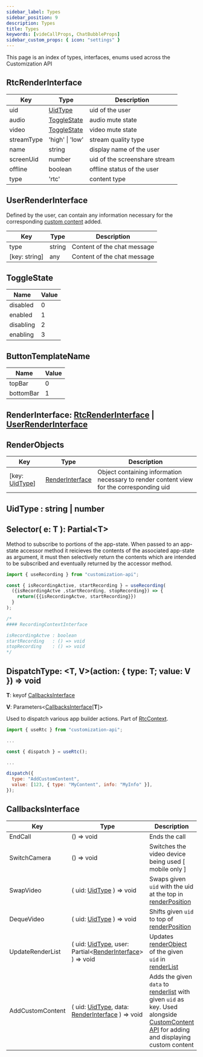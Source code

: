 ```yaml
---
sidebar_label: Types
sidebar_position: 9
description: Types
title: Types
keywords: [videCallProps, ChatBubbleProps]
sidebar_custom_props: { icon: "settings" }
---
```


This page is an index of types, interfaces, enums used across the Customization API

<api>
<method>

## RtcRenderInterface

<collapsible>

| Key        | Type                        | Description                   |
| ---------- | --------------------------- | ----------------------------- |
| uid        | [UidType](#uidtype)         | uid of the user               |
| audio      | [ToggleState](#togglestate) | audio mute state              |
| video      | [ToggleState](#togglestate) | video mute state              |
| streamType | 'high' \| 'low'             | stream quality type           |
| name       | string                      | display name of the user      |
| screenUid  | number                      | uid of the screenshare stream |
| offline    | boolean                     | offline status of the user    |
| type       | 'rtc'                       | content type                  |

</collapsible>
</method>

<!-- ***************************************************************************************************************** -->

<method>

## UserRenderInterface

Defined by the user, can contain any information necessary for the corresponding [custom content](/customization-api/api-reference/components-api#videocallcustomcontent) added.

<collapsible>

| Key           | Type   | Description                 |
| ------------- | ------ | --------------------------- |
| type          | string | Content of the chat message |
| [key: string] | any    | Content of the chat message |

</collapsible>
</method>

<!-- ***************************************************************************************************************** -->

<method>

## ToggleState

<collapsible>

| Name      | Value |
| --------- | ----- |
| disabled  | 0     |
| enabled   | 1     |
| disabling | 2     |
| enabling  | 3     |

</collapsible>
</method>

<method>

<!-- ***************************************************************************************************************** -->

## ButtonTemplateName

<collapsible>

| Name      | Value |
| --------- | ----- |
| topBar    | 0     |
| bottomBar | 1     |

</collapsible>
</method>

<!-- ***************************************************************************************************************** -->

<method>

## RenderInterface: [RtcRenderInterface](#rtcrenderinterface) \| [UserRenderInterface](#userrenderinterface)

</method>

<!-- ***************************************************************************************************************** -->

<method>

## RenderObjects

<collapsible>

| Key                        | Type                                | Description                                                                              |
| -------------------------- | ----------------------------------- | ---------------------------------------------------------------------------------------- |
| [key: [UidType](#uidtype)] | [RenderInterface](#renderinterface) | Object containing information necessary to render content view for the corresponding uid |

</collapsible>
</method>

<!-- ***************************************************************************************************************** -->

<method>

## UidType : string | number

</method>

<!-- ***************************************************************************************************************** -->

<method>

## Selector( e: T ): Partial<T\>

Method to subscribe to portions of the app-state. When passed to an app-state accessor method it reicieves the contents of the associated app-state as argument, it must then selectively return the contents which are intended to be subscribed and eventually returned by the accessor method.

```jsx
import { useRecording } from "customization-api";

const { isRecordingActive, startRecording } = useRecording(
  ({isRecordingActve ,startRecording, stopRecording}) => {
    return({{isRecordingActve, startRecording}})
  }
);

/*
#### RecordingContextInterface

isRecordingActve : boolean
startRecording   : () => void
stopRecording    : () => void
*/
```

</method>

<!-- ***************************************************************************************************************** -->

<method>

## DispatchType: <T, V>(action: { type: T; value: V }) => void

**T**: keyof [CallbacksInterface](#callbacksinterface)

**V**: Parameters<[CallbacksInterface](#callbacksinterface)[**T**]>

Used to dispatch various app builder actions.
Part of [RtcContext](/customization-api/api-reference/app-state-library#rtccontextinterface).

```jsx
import { useRtc } from "customization-api";

...

const { dispatch } = useRtc();

...

dispatch({
  type: "AddCustomContent",
  value: [123, { type: "MyContent", info: "MyInfo" }],
});
```

</method>

<!-- ***************************************************************************************************************** -->

<method>

## CallbacksInterface

| Key              | Type                                                                                      | Description                                                                                                                                                                                                                                                                                 |
| ---------------- | ----------------------------------------------------------------------------------------- | ------------------------------------------------------------------------------------------------------------------------------------------------------------------------------------------------------------------------------------------------------------------------------------------- |
| EndCall          | () => void                                                                                | Ends the call                                                                                                                                                                                                                                                                               |
| SwitchCamera     | () => void                                                                                | Switches the video device being used [ mobile only ]                                                                                                                                                                                                                                        |
| SwapVideo        | ( uid: [UidType](#uidtype) ) => void                                                      | Swaps given `uid` with the uid at the top in [renderPosition](/customization-api/api-reference/app-state-library#renderstateinterface)                                                                                                                                                      |
| DequeVideo       | ( uid: [UidType](#uidtype) ) => void                                                      | Shifts given `uid` to top of [renderPosition](/customization-api/api-reference/app-state-library#renderstateinterface)                                                                                                                                                                      |
| UpdateRenderList | ( uid: [UidType](#uidtype), user: Partial<[RenderInterface](#renderinterface)\> ) => void | Updates [renderObject](#renderinterface) of the given `uid` in [renderList](/customization-api/api-reference/app-state-library#renderstateinterface)                                                                                                                                        |
| AddCustomContent | ( uid: [UidType](#uidtype), data: [RenderInterface](#renderinterface) ) => void           | Adds the given `data` to [renderlist](/customization-api/api-reference/app-state-library#renderstateinterface) with given `uid` as key. Used alongside [CustomContent API](/customization-api/api-reference/components-api#videocallcustomcontent) for adding and displaying custom content |

</method>

<!-- ***************************************************************************************************************** -->

</api>
